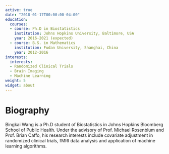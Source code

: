 ```yaml
---
active: true
date: "2018-01-17T00:00:00-04:00"
education:
  courses:
  - course: Ph.D in Biostatistics
    institution: Johns Hopkins University, Baltimore, USA
    year: 2016-2021 (expected)
  - course: B.S. in Mathematics
    institution: Fudan University, Shanghai, China
    year: 2012-2016
interests:
  interests:
  - Randomized Clinical Trials
  - Brain Imaging
  - Machine Learning
weight: 5
widget: about
---
```


# Biography

Bingkai Wang is a Ph.D student of Biostatistics in Johns Hopkins Bloomberg School of Public Health. Under the advisory of Prof. Michael Rosenblum and Prof. Brian Caffo, his research interests include covariate adjustment in randomized clinical trials, fMRI data analysis and application of machine learning algorithms. 
